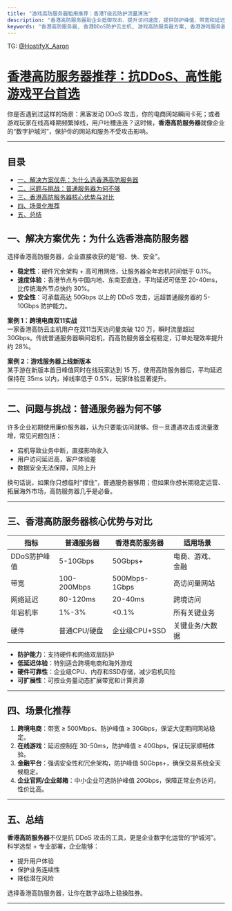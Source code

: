 ```yaml
---
title: "游戏高防服务器租用推荐：香港T级云防护流量清洗"
description: "香港高防服务器助企业抵御攻击、提升访问速度，提供防护峰值、带宽和延迟对比，助力业务稳定增长。"
keywords: "香港高防服务器, 香港DDoS防护云主机, 游戏高防服务器方案, 香港游戏服务器防攻击, 香港高防服务器租用"
---
```

TG: [@HostifyX_Aaron](https://t.me/HostifyX_Aaron)

# [香港高防服务器推荐：抗DDoS、高性能游戏平台首选](https://www.hostifyx.com/zh/hk-ddos/)


你是否遇到过这样的场景：黑客发动 DDoS 攻击，你的电商网站瞬间卡死；或者游戏玩家在线高峰期频繁掉线，用户吐槽连连？这时候，**香港高防服务器**就像企业的“数字护城河”，保护你的网站和服务不受攻击影响。

---
## 目录
- [一、解决方案优先：为什么选香港高防服务器](#一解决方案优先为什么选香港高防服务器)
- [二、问题与挑战：普通服务器为何不够](#二问题与挑战普通服务器为何不够)
- [三、香港高防服务器核心优势与对比](#三香港高防服务器核心优势与对比)
- [四、场景化推荐](#四场景化推荐)
- [五、总结](#五总结)

## 一、解决方案优先：为什么选香港高防服务器

选择香港高防服务器，企业直接收获的是“稳、快、安全”。

- **稳定性**：硬件冗余架构 + 高可用网络，让服务器全年宕机时间低于 0.1%。
- **速度体验**：香港节点与中国内地、东南亚直连，平均延迟可低至 20-40ms，比传统海外节点快约 30%。
- **安全性**：可承载高达 50Gbps 以上的 DDoS 攻击，远超普通服务器的 5-10Gbps 防护能力。

**案例 1：跨境电商双11实战**  
一家香港高防云主机用户在双11当天访问量突破 120 万，瞬时流量超过 30Gbps。传统普通服务器瞬间宕机，而高防服务器全程稳定，订单处理效率提升约 28%。

**案例 2：游戏服务器上线新版本**  
某手游在新版本首日峰值同时在线玩家达到 15 万，使用高防服务器后，平均延迟保持在 35ms 以内，掉线率低于 0.5%，玩家体验显著提升。

---

## 二、问题与挑战：普通服务器为何不够

许多企业初期使用廉价服务器，认为只要能访问就够。但一旦遭遇攻击或流量激增，常见问题包括：

- 宕机导致业务中断，直接影响收入
- 用户访问延迟高，客户体验差
- 数据安全无法保障，风险上升

换句话说，如果你只想临时“撑住”，普通服务器够用；但如果你想长期稳定运营、拓展海外市场，高防服务器几乎是必备。

---

## 三、香港高防服务器核心优势与对比

| 指标 | 普通服务器 | 香港高防服务器 | 适用场景 |
|------|------------|----------------|-----------|
| DDoS防护峰值 | 5-10Gbps | 50Gbps+ | 电商、游戏、金融 |
| 带宽 | 100-200Mbps | 500Mbps-1Gbps | 高访问量网站 |
| 网络延迟 | 80-120ms | 20-40ms | 跨境访问 |
| 年宕机率 | 1%-3% | <0.1% | 所有关键业务 |
| 硬件 | 普通CPU/硬盘 | 企业级CPU+SSD | 关键业务/大数据 |

- **防护能力**：支持硬件和网络双层防护  
- **低延迟体验**：特别适合跨境电商和海外游戏  
- **硬件可靠性**：企业级CPU、内存和SSD存储，减少宕机风险  
- **可扩展性**：可按业务量动态扩展带宽和计算资源

---

## 四、场景化推荐

1. **跨境电商**：带宽 ≥ 500Mbps、防护峰值 ≥ 30Gbps，保证大促期间网站稳定。
2. **在线游戏**：延迟控制在 30-50ms，防护峰值 ≥ 40Gbps，保证玩家顺畅体验。
3. **金融平台**：强调安全性和冗余架构，防护峰值 50Gbps+，确保交易系统全天候稳定。
4. **企业官网/企业邮箱**：中小企业可选防护峰值 20Gbps，保障正常业务访问，性价比高。

---

## 五、总结

**香港高防服务器**不仅是抗 DDoS 攻击的工具，更是企业数字化运营的“护城河”。科学选型 + 专业部署，企业能够：

- 提升用户体验  
- 保护业务连续性  
- 降低潜在风险  

选择香港高防服务器，让你在数字战场上稳操胜券。

---

